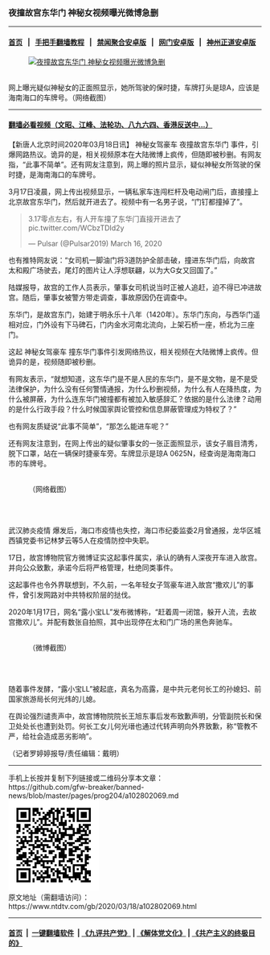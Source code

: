 ### 夜撞故宫东华门 神秘女视频曝光微博急删
------------------------

#### [首页](https://github.com/gfw-breaker/banned-news/blob/master/README.md) &nbsp;&nbsp;|&nbsp;&nbsp; [手把手翻墙教程](https://github.com/gfw-breaker/guides/wiki) &nbsp;&nbsp;|&nbsp;&nbsp; [禁闻聚合安卓版](https://github.com/gfw-breaker/bn-android) &nbsp;&nbsp;|&nbsp;&nbsp; [网门安卓版](https://github.com/oGate2/oGate) &nbsp;&nbsp;|&nbsp;&nbsp; [神州正道安卓版](https://github.com/SzzdOgate/update) 



<div><div class="featured_image">
 <a href="https://i.ntdtv.com/assets/uploads/2020/03/20200317_15844821251388-1.jpg" target="_blank">
  <figure>
   <img alt="夜撞故宫东华门 神秘女视频曝光微博急删" src="https://i.ntdtv.com/assets/uploads/2020/03/20200317_15844821251388-1-800x450.jpg"/>
  </figure><br/>
 </a>
 <span class="caption">
  网上曝光疑似神秘女的正面照显示，她所驾驶的保时捷，车牌打头是琼A，应该是海南海口的车牌号。（网络截图）
 </span>
</div>
</div><hr/>

#### [翻墙必看视频（文昭、江峰、法轮功、八九六四、香港反送中...）](https://github.com/gfw-breaker/banned-news/blob/master/pages/link3.md)

<div><div class="post_content" itemprop="articleBody">
 <p>
  【新唐人北京时间2020年03月18日讯】
  <ok href="https://www.ntdtv.com/gb/神秘女驾豪车.htm">
   神秘女驾豪车
  </ok>
  <ok href="https://www.ntdtv.com/gb/夜撞故宫东华门.htm">
   夜撞故宫东华门
  </ok>
  事件，引爆网路热议。诡异的是，相关视频原本在大陆微博上疯传，但随即被秒删。有网友指，“此事不简单”。还有网友注意到，网上曝的照片显示，疑似神秘女所驾驶的保时捷，是海南海口的车牌号。
 </p>
 <p>
  3月17日凌晨，网上传出视频显示，一辆私家车连闯栏杆及电动闸门后，直接撞上北京故宫东华门，然后就开进去了。视频中有一名男子说，“门钉都撞掉了”。
 </p>
 <blockquote class="twitter-tweet">
  <p dir="ltr" lang="zh">
   3.17零点左右，有人开车撞了东华门直接开进去了
   <ok href="https://t.co/WCbzTDId2y">
    pic.twitter.com/WCbzTDId2y
   </ok>
  </p>
  <p>
   — Pulsar (@Pulsar2019)
   <ok href="https://twitter.com/Pulsar2019/status/1239617685601669122?ref_src=twsrc%5Etfw">
    March 16, 2020
   </ok>
  </p>
 </blockquote>
 <p>
  <script async="" charset="utf-8" src="https://platform.twitter.com/widgets.js">
  </script>
 </p>
 <p>
 </p>
 <p>
  也有推特网友说：“女司机一脚油门将3道防护全部击破，撞进东华门后，向故宫太和殿广场驶去，尾灯的图片让人浮想联翩，以为大G女又回国了。”
 </p>
 <p>
  陆媒报导，故宫的工作人员表示，肇事女司机说当时正被人追赶，迫不得已冲进故宫。随后，肇事女被警方带走调查，事故原因仍在调查中。
 </p>
 <p>
  东华门，是故宫东门，始建于明永乐十八年（1420年）。东华门东向，与西华门遥相对应，门外设有下马碑石，门内金水河南北流向，上架石桥一座，桥北为三座门。
 </p>
 <p>
  这起
  <ok href="https://www.ntdtv.com/gb/神秘女驾豪车.htm">
   神秘女驾豪车
  </ok>
  撞东华门事件引发网络热议，相关视频在大陆微博上疯传。但诡异的是，视频随即被秒删。
 </p>
 <p>
  有网友表示，“就想知道，这东华门是不是人民的东华门，是不是文物，是不是受法律保护，为什么没有任何警情通报，为什么秒删视频，为什么有人在降热度，为什么被屏蔽，为什么连东华门被撞都有被加入敏感辞汇？依据的是什么法律？动用的是什么行政手段？什么时候国家舆论管控和信息屏蔽管理成为特权了？”
 </p>
 <p>
  也有网友质疑说“此事不简单”，“那怎么能进车呢？”
 </p>
 <p>
  还有网友注意到，在网上传出的疑似肇事女的一张正面照显示，该女子眉目清秀，脱下口罩，站在一辆保时捷豪车旁。车牌显示是琼A 0625N，经查询是海南海口市的车牌号。
 </p>
 <figure class="wp-caption alignnone" id="attachment_102802076" style="width: 600px">
  <img alt="" class="size-medium wp-image-102802076" src="https://i.ntdtv.com/assets/uploads/2020/03/20200317_15844821251388-600x476.jpg">
   <br/><figcaption class="wp-caption-text">
    （网络截图）
   </figcaption><br/>
  </img>
 </figure><br/>
 <p>
  <ok href="https://www.ntdtv.com/gb/442749.htm">
   武汉肺炎疫情
  </ok>
  爆发后，海口市疫情也失控，海口市纪委监委2月曾通报，龙华区城西镇党委书记林梦云等5人在疫情防控中失职。
 </p>
 <p>
  17日，故宫博物院官方微博证实这起事件属实，承认的确有人深夜开车进入故宫。并向公众致歉，承诺今后将严格管理，杜绝同类事件。
 </p>
 <p>
  这起事件也令外界联想到，不久前，一名年轻女子驾豪车进入故宫“撒欢儿”的事件，曾引发网路对中共特权阶层的挞伐。
 </p>
 <p>
  2020年1月17日，网名“露小宝LL”发布微博称，“赶着周一闭馆，躲开人流，去故宫撒欢儿”。并配有数张自拍照，其中出现停在太和门广场的黑色奔驰车。
 </p>
 <figure class="wp-caption alignnone" id="attachment_102802077" style="width: 600px">
  <img alt="" class="size-medium wp-image-102802077" src="https://i.ntdtv.com/assets/uploads/2020/03/20200317_15844819625718-600x381.jpg">
   <br/><figcaption class="wp-caption-text">
    （微博截图）
   </figcaption><br/>
  </img>
 </figure><br/>
 <p>
  随着事件发酵，“露小宝LL”被起底，真名为高露，是中共元老何长工的孙媳妇、前国家旅游局长何光炜的儿媳。
 </p>
 <p>
  在舆论强烈谴责声中，故宫博物院院长王旭东事后发布致歉声明，分管副院长和保卫处处长也遭到处罚。何长工女儿何光瑨也通过代转声明向外界致歉，称“管教不严，给社会造成恶劣影响”。
 </p>
 <p>
  （记者罗婷婷报导/责任编辑：戴明）
 </p>
 <div class="single_ad">
 </div>
</div>
</div>
<hr/>
手机上长按并复制下列链接或二维码分享本文章：<br/>
https://github.com/gfw-breaker/banned-news/blob/master/pages/prog204/a102802069.md <br/>
<a href='https://github.com/gfw-breaker/banned-news/blob/master/pages/prog204/a102802069.md'><img src='https://github.com/gfw-breaker/banned-news/blob/master/pages/prog204/a102802069.md.png'/></a> <br/>
原文地址（需翻墙访问）：https://www.ntdtv.com/gb/2020/03/18/a102802069.html


------------------------
#### [首页](https://github.com/gfw-breaker/banned-news/blob/master/README.md) &nbsp;|&nbsp; [一键翻墙软件](https://github.com/gfw-breaker/nogfw/blob/master/README.md) &nbsp;| [《九评共产党》](https://github.com/gfw-breaker/9ping.md/blob/master/README.md#九评之一评共产党是什么) | [《解体党文化》](https://github.com/gfw-breaker/jtdwh.md/blob/master/README.md) | [《共产主义的终极目的》](https://github.com/gfw-breaker/gczydzjmd.md/blob/master/README.md)


<img src='http://gfw-breaker.win/banned-news/pages/prog204/a102802069.md' width='0px' height='0px'/>
